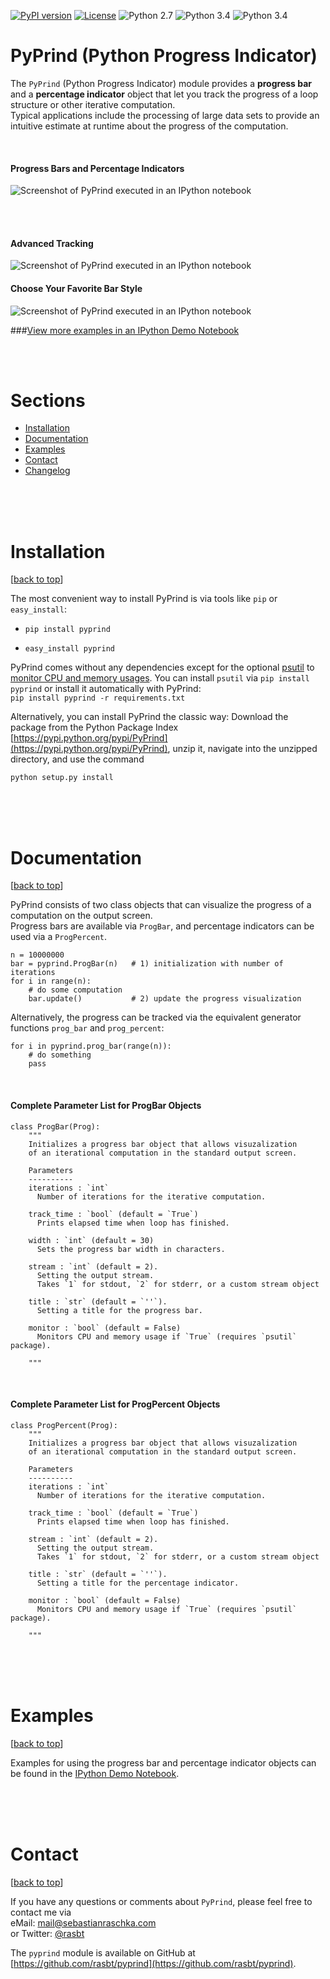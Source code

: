 [![PyPI version](https://badge.fury.io/py/pyprind.svg)](http://badge.fury.io/py/pyprind)
[![License](https://img.shields.io/badge/license-new%20BSD-blue.svg)](https://github.com/rasbt/pyprind/blob/master/LICENSE.txt)
![Python 2.7](https://img.shields.io/badge/python-2.7-blue.svg)
![Python 3.4](https://img.shields.io/badge/python-3.4-blue.svg)
![Python 3.4](https://img.shields.io/badge/license-GPLv3-blue.svg)

# PyPrind (Python Progress Indicator)


The `PyPrind` (Python Progress Indicator) module provides a **progress bar** and a **percentage indicator** object that let you track the progress of a loop structure or other iterative computation.  
Typical applications include the processing of large data sets to provide an intuitive estimate
at runtime about the progress of the computation.





<br>

#### Progress Bars and Percentage Indicators

![Screenshot of PyPrind executed in an IPython notebook](https://raw.githubusercontent.com/rasbt/pyprind/master/images/overview_1.png)

<br>
<br>

<a id='advanced_tracking'>

#### Advanced Tracking

![Screenshot of PyPrind executed in an IPython notebook](https://raw.githubusercontent.com/rasbt/pyprind/master/images/overview_2.png)

#### Choose Your Favorite Bar Style
![Screenshot of PyPrind executed in an IPython notebook](https://raw.githubusercontent.com/rasbt/pyprind/master/images/overview_3.png)


###[View more examples in an IPython Demo Notebook](http://nbviewer.ipython.org/github/rasbt/pyprind/blob/master/examples/pyprind_demo.ipynb)


<br>
<br>


<a id='sections'>

# Sections


- [Installation](#installation)
- [Documentation](#documentation)
- [Examples](#examples)
- [Contact](#contact)
- [Changelog](https://raw.githubusercontent.com/rasbt/pyprind/master/CHANGELOG.txt)


<p><a id="installation"></a></p>

<br>
<br>
<br>

# Installation

[[back to top](#sections)]

The most convenient way to install PyPrind is via tools like `pip` or `easy_install`:

- `pip install pyprind`  

-  `easy_install pyprind`  



PyPrind comes without any dependencies except for the optional [psutil](https://pypi.python.org/pypi/psutil) to [monitor CPU and memory usages](#advanced_tracking). You can install `psutil` via `pip install pyprind` or install it automatically with PyPrind:  
 `pip install pyprind -r requirements.txt`



Alternatively, you can install PyPrind the classic way: Download the package from the Python Package Index [https://pypi.python.org/pypi/PyPrind](https://pypi.python.org/pypi/PyPrind), unzip it, navigate into the unzipped directory, and use the command

`python setup.py install`  




<p><a id="documentation"></a></p>
<br>
<br>
<br>

# Documentation

[[back to top](#sections)]



PyPrind consists of two class objects that can visualize the progress of a computation on the output screen.  
Progress bars are available via `ProgBar`, and percentage indicators can be used via a `ProgPercent`.  

	n = 10000000
	bar = pyprind.ProgBar(n)   # 1) initialization with number of iterations
	for i in range(n):
    	# do some computation
    	bar.update()           # 2) update the progress visualization

Alternatively, the progress can be tracked via the equivalent generator functions `prog_bar` and `prog_percent`:

	for i in pyprind.prog_bar(range(n)):
    	# do something
    	pass

<br>

#### Complete Parameter List for ProgBar Objects

    class ProgBar(Prog):
        """
        Initializes a progress bar object that allows visuzalization
        of an iterational computation in the standard output screen.

        Parameters
        ----------
        iterations : `int`
          Number of iterations for the iterative computation.

        track_time : `bool` (default = `True`)
          Prints elapsed time when loop has finished.

        width : `int` (default = 30)
          Sets the progress bar width in characters.

        stream : `int` (default = 2).
          Setting the output stream.
          Takes `1` for stdout, `2` for stderr, or a custom stream object

        title : `str` (default = `''`).
          Setting a title for the progress bar.

        monitor : `bool` (default = False)
          Monitors CPU and memory usage if `True` (requires `psutil` package).  

        """

<br>

#### Complete Parameter List for ProgPercent Objects

    class ProgPercent(Prog):    
        """
        Initializes a progress bar object that allows visuzalization
        of an iterational computation in the standard output screen.

        Parameters
        ----------
        iterations : `int`
          Number of iterations for the iterative computation.

        track_time : `bool` (default = `True`)
          Prints elapsed time when loop has finished.

        stream : `int` (default = 2).
          Setting the output stream.
          Takes `1` for stdout, `2` for stderr, or a custom stream object

        title : `str` (default = `''`).
          Setting a title for the percentage indicator.

        monitor : `bool` (default = False)
          Monitors CPU and memory usage if `True` (requires `psutil` package).  

        """


<p><a id="examples"></a></p>

<br>
<br>
<br>

# Examples

[[back to top](#sections)]

Examples for using the progress bar and percentage indicator objects can be found in the [IPython Demo Notebook](http://nbviewer.ipython.org/github/rasbt/pyprind/blob/master/examples/pyprind_demo.ipynb).

<p><a id="contact"></a></p>

<br>
<br>
<br>




#  Contact

[[back to top](#sections)]

If you have any questions or comments about `PyPrind`, please feel free to contact me via  
eMail: [mail@sebastianraschka.com](mailto:mail@sebastianraschka.com)  
or Twitter: [@rasbt](https://twitter.com/rasbt)


The `pyprind` module is available on GitHub at [https://github.com/rasbt/pyprind](https://github.com/rasbt/pyprind).
